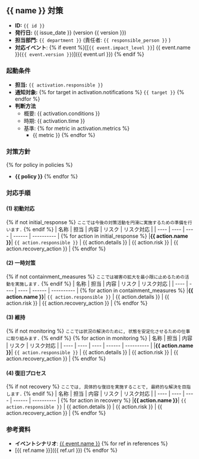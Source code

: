 ## {{ name }} 対策
- **ID:** `{{ id }}`
- **発行日:** {{ issue_date }} (version {{ version }})
- **担当部門:** `{{ department }}` (責任者: `{{ responsible_person }}` )
- **対応イベント**: {% if event %}[\[`{{ event.impact_level }}`\] {{ event.name }}(`{{ event.version }}`)]({{ event.url }}) {% endif %}

### 起動条件
- **担当:** `{{ activation.responsible }}`
- **通知対象:** {% for target in activation.notifications %} `{{ target }}` {% endfor %}  
- **判断方法**
  - 概要: {{ activation.conditions }}
  - 時期: {{ activation.time }}
  - 基準:
{% for metric in activation.metrics %}
    - {{ metric }}
{% endfor %}


### 対策方針
{% for policy in policies %}
- **{{ policy }}**
{% endfor %}

### 対応手順
#### (1) 初動対応
{% if not initial_response %}
`ここでは今後の対策活動を円滑に実施するための準備を行います.`
{% endif %}
| 名称 | 担当 | 内容 | リスク | リスク対応 |
| ---- | ---- | ---- | ------ | ---------- |
{% for action in initial_response %}
|**{{ action.name }}**| `{{ action.responsible }}` | {{ action.details }} | {{ action.risk }} | {{ action.recovery_action }} |
{% endfor %}

#### (2) 一時対策
{% if not containment_measures %}
`ここでは被害の拡大を最小限に止めるための活動を実施します.`
{% endif %}
| 名称 | 担当 | 内容 | リスク | リスク対応 |
| ---- | ---- | ---- | ------ | ---------- |
{% for action in containment_measures %}
|**{{ action.name }}**| `{{ action.responsible }}` | {{ action.details }} | {{ action.risk }} | {{ action.recovery_action }} |
{% endfor %}

#### (3) 維持
{% if not monitoring %}
`ここでは状況の解決のために, 状態を安定化させるための仕事に取り組みます.`
{% endif %}
{% for action in monitoring %}
| 名称 | 担当 | 内容 | リスク | リスク対応 |
| ---- | ---- | ---- | ------ | ---------- |
|**{{ action.name }}**| `{{ action.responsible }}` | {{ action.details }} | {{ action.risk }} | {{ action.recovery_action }} |
{% endfor %}

#### (4) 復旧プロセス
{% if not recovery %}
`ここでは, 具体的な復旧を実施することで, 最終的な解決を目指します.`
{% endif %}
| 名称 | 担当 | 内容 | リスク | リスク対応 |
| ---- | ---- | ---- | ------ | ---------- |
{% for action in recovery %}
|**{{ action.name }}**| `{{ action.responsible }}` | {{ action.details }} | {{ action.risk }} | {{ action.recovery_action }} |
{% endfor %}

### 参考資料
- **イベントシナリオ**: [{{ event.name }}](event.url)
{% for ref in references %}
- [{{ ref.name }}]({{ ref.url }})
{% endfor %}
